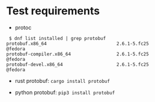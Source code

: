 # Test requirements

* protoc

```
 $ dnf list installed | grep protobuf
protobuf.x86_64                          2.6.1-5.fc25                  @fedora
protobuf-compiler.x86_64                 2.6.1-5.fc25                  @fedora
protobuf-devel.x86_64                    2.6.1-5.fc25                  @fedora
```

* rust protobuf: `cargo install protobuf`

* python protobuf: `pip3 install protobuf`
